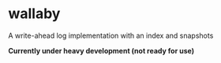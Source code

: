 # wallaby
A write-ahead log implementation with an index and snapshots

**Currently under heavy development (not ready for use)**

